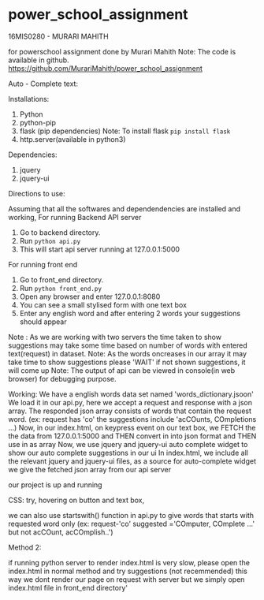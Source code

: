# power_school_assignment
16MIS0280 - MURARI MAHITH

for powerschool assignment done by Murari Mahith
Note: The code is available in github. https://github.com/MurariMahith/power_school_assignment

Auto - Complete text:

Installations:

1. Python
2. python-pip
3. flask (pip dependencies)
Note: To install flask `pip install flask`
4. http.server(available in python3)

Dependencies:

1. jquery
2. jquery-ui

Directions to use:

Assuming that all the softwares and dependendencies are installed and working,
For running Backend API server
1. Go to backend directory.
2. Run `python api.py` 
3. This will start api server running at 127.0.0.1:5000

For running front end
1. Go to front_end directory.
2. Run `python front_end.py`
3. Open any browser and enter 127.0.0.1:8080
4. You can see a small stylised form with one text box 
5. Enter any english word and after entering 2 words your suggestions should appear

Note : As we are working with two servers the time taken to show suggestions may take some time based on number of words with entered text(request) in dataset.
Note: As the words oncreases in our array it may take time to show suggestions please 'WAIT' if not shown suggestions, it will come up
Note: The output of api can be viewed in console(in web browser) for debugging purpose.

Working: 
We have a english words data set named 'words_dictionary.jsoon'
We load it in our api.py, here we accept a request and response with a json array.
The responded json array consists of words that contain the request word. (ex: request has 'co' the suggestions include 'acCOunts, COmpletions ...)
Now, in our index.html, on keypress event on our text box, we FETCH the the data from 127.0.0.1:5000 and THEN convert in into json format and THEN use in as array
Now, we use jquery and jquery-ui auto complete widget to show our auto complete suggestions in our ui
In index.html, we include all the relevant jquery and jquery-ui files, as a source for auto-complete widget we give the fetched json array from our api server

our project is up and running

CSS:
try,
hovering on button and text box, 

we can also use startswith() function in api.py to give words that starts with requested word only (ex: request-'co' suggested ='COmputer, COmplete ...' but not acCOunt, acCOmplish..')

Method 2:

if running python server to render index.html is very slow, please open the index.html in normal method and try suggestions (not recemmended)
this way we dont render our page on request with server but we simply open index.html file in front_end directory'